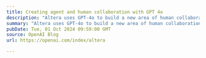 ```yaml
---
title: Creating agent and human collaboration with GPT 4o
description: "Altera uses GPT-4o to build a new area of human collaboration"
summary: "Altera uses GPT-4o to build a new area of human collaboration"
pubDate: Tue, 01 Oct 2024 09:59:00 GMT
source: OpenAI Blog
url: https://openai.com/index/altera

---
```


